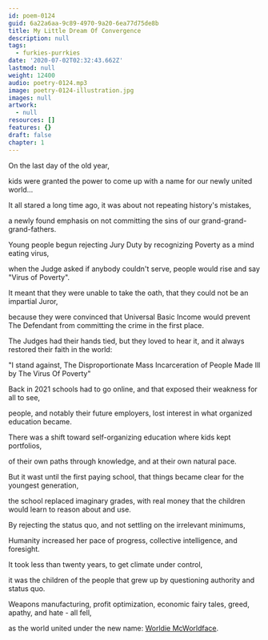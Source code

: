 ```yaml
---
id: poem-0124
guid: 6a22a6aa-9c89-4970-9a20-6ea77d75de8b
title: My Little Dream Of Convergence
description: null
tags:
  - furkies-purrkies
date: '2020-07-02T02:32:43.662Z'
lastmod: null
weight: 12400
audio: poetry-0124.mp3
image: poetry-0124-illustration.jpg
images: null
artwork:
  - null
resources: []
features: {}
draft: false
chapter: 1
---
```


On the last day of the old year,

kids were granted the power to come up with a name for our newly united world...

It all stared a long time ago, it was about not repeating history's mistakes,

a newly found emphasis on not committing the sins of our grand-grand-grand-fathers.

Young people begun rejecting Jury Duty by recognizing Poverty as a mind eating virus,

when the Judge asked if anybody couldn't serve, people would rise and say "Virus of Poverty".

It meant that they were unable to take the oath, that they could not be an impartial Juror,

because they were convinced that Universal Basic Income would prevent The Defendant from committing the crime in the first place.

The Judges had their hands tied, but they loved to hear it, and it always restored their faith in the world:

"I stand against, The Disproportionate Mass Incarceration of People Made Ill by The Virus Of Poverty"

Back in 2021 schools had to go online, and that exposed their weakness for all to see,

people, and notably their future employers, lost interest in what organized education became.

There was a shift toward self-organizing education where kids kept portfolios,

of their own paths through knowledge, and at their own natural pace.

But it wast until the first paying school, that things became clear for the youngest generation,

the school replaced imaginary grades, with real money that the children would learn to reason about and use.

By rejecting the status quo, and not settling on the irrelevant minimums,

Humanity increased her pace of progress, collective intelligence, and foresight.

It took less than twenty years, to get climate under control,

it was the children of the people that grew up by questioning authority and status quo.

Weapons manufacturing, profit optimization, economic fairy tales, greed, apathy, and hate - all fell,

as the world united under the new name: [Worldie McWorldface](https://en.wikipedia.org/wiki/Boaty_McBoatface#Naming).
